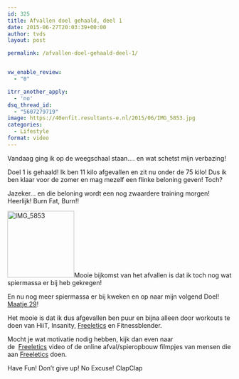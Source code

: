 ```yaml
---
id: 325
title: Afvallen doel gehaald, deel 1
date: 2015-06-27T20:03:39+00:00
author: tvds
layout: post

permalink: /afvallen-doel-gehaald-deel-1/


vw_enable_review:
  - "0"

itrr_another_apply:
  - 'no'
dsq_thread_id:
  - "5607279719"
image: https://40enfit.resultants-e.nl/2015/06/IMG_5853.jpg
categories:
  - Lifestyle
format: video
---
```

Vandaag ging ik op de weegschaal staan&#8230;. en wat schetst mijn verbazing!

Doel 1 is gehaald! Ik ben 11 kilo afgevallen en zit nu onder de 75 kilo! Dus ik ben klaar voor de zomer en mag mezelf een flinke beloning geven! Toch?

Jazeker&#8230; en die beloning wordt een nog zwaardere training morgen! Heerlijk! Burn Fat, Burn!!

[<img class="alignleft wp-image-329 size-thumbnail" src="https://40enfit.resultants-e.nl/2015/06/IMG_5853-150x150.jpg" alt="IMG_5853" width="150" height="150" srcset="https://40enfit.resultants-e.nl/2015/06/IMG_5853-150x150.jpg 150w, https://40enfit.resultants-e.nl/2015/06/IMG_5853-300x300.jpg 300w, https://40enfit.resultants-e.nl/2015/06/IMG_5853-1024x1024.jpg 1024w, https://40enfit.resultants-e.nl/2015/06/IMG_5853-80x80.jpg 80w, https://40enfit.resultants-e.nl/2015/06/IMG_5853-360x360.jpg 360w, https://40enfit.resultants-e.nl/2015/06/IMG_5853-750x750.jpg 750w, https://40enfit.resultants-e.nl/2015/06/IMG_5853.jpg 1430w" sizes="(max-width: 150px) 100vw, 150px" />](https://40enfit.resultants-e.nl/2015/06/IMG_5853.jpg)Mooie bijkomst van het afvallen is dat ik toch nog wat spiermassa er bij heb gekregen!

En nu nog meer spiermassa er bij kweken en op naar mijn volgend Doel! [Maatje 29](https://40enfit.nl/een-nieuwe-dag-een-nieuw-fit-doel/)!

Het mooie is dat ik dus afgevallen ben puur en bijna alleen door workouts te doen van HiiT, Insanity, [Freeletics](https://www.freeletics.com/r/6595686) en Fitnessblender.

Mocht je wat motivatie nodig hebben, kijk dan even naar de  [Freeletics](https://www.freeletics.com/r/6595686) video of de online afval/spieropbouw filmpjes van mensen die aan [Freeletics](https://www.freeletics.com/r/6595686) doen.

Have Fun! Don&#8217;t give up! No Excuse! ClapClap

&nbsp;